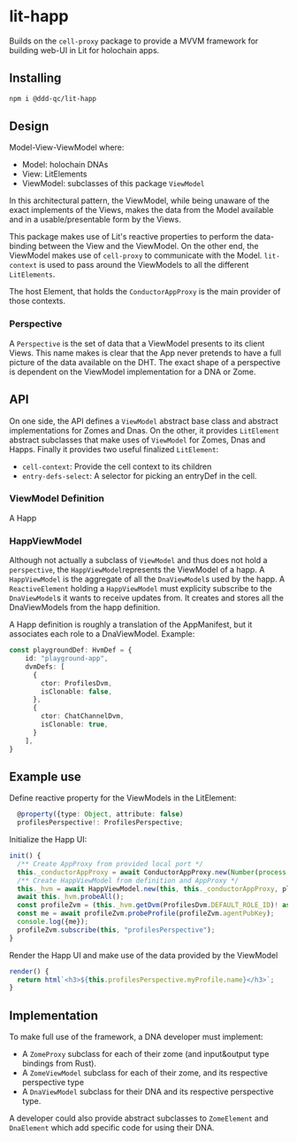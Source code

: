 # lit-happ

Builds on the `cell-proxy` package to provide a MVVM framework for building web-UI in Lit for holochain apps.


## Installing

```bash
npm i @ddd-qc/lit-happ
```

## Design

Model-View-ViewModel where:
 - Model: holochain DNAs
 - View: LitElements
 - ViewModel: subclasses of this package `ViewModel`

In this architectural pattern, the ViewModel, while being unaware of the exact implements of the Views, makes the data from the Model available and in a usable/presentable form by the Views.

This package makes use of Lit's reactive properties to perform the data-binding between the View and the ViewModel.
On the other end, the ViewModel makes use of `cell-proxy` to communicate with the Model.
`lit-context` is used to pass around the ViewModels to all the different `LitElements`.

The host Element, that holds the `ConductorAppProxy` is the main provider of those contexts.


### Perspective

A `Perspective` is the set of data that a ViewModel presents to its client Views.
This name makes is clear that the App never pretends to have a full picture of the data available on the DHT.
The exact shape of a perspective is dependent on the ViewModel implementation for a DNA or Zome.

## API

On one side, the API defines a `ViewModel` abstract base class and abstract implementations for Zomes and Dnas.
On the other, it provides `LitElement` abstract subclasses that make uses of `ViewModel` for Zomes, Dnas and Happs.
Finally it provides two useful finalized `LitElement`:
 - `cell-context`: Provide the cell context to its children
 - `entry-defs-select`: A selector for picking an entryDef in the cell. 

### ViewModel Definition

A Happ 

### HappViewModel

Although not actually a subclass of `ViewModel` and thus does not hold a `perspective`, the `HappViewModel`represents the ViewModel of a happ.
A `HappViewModel` is the aggregate of all the `DnaViewModel`s used by the happ.
A `ReactiveElement` holding a `HappViewModel` must explicity subscribe to the `DnaViewModel`s it wants to receive updates from.
It creates and stores all the DnaViewModels from the happ definition.

A Happ definition is roughly a translation of the AppManifest, but it associates each role to a DnaViewModel. Example:
```typescript
const playgroundDef: HvmDef = {
    id: "playground-app",
    dvmDefs: [
      {
        ctor: ProfilesDvm,
        isClonable: false,
      },
      {
        ctor: ChatChannelDvm,
        isClonable: true,
      }
    ],
}
```

## Example use

Define reactive property for the ViewModels in the LitElement:
```typescript
  @property({type: Object, attribute: false)
  profilesPerspective!: ProfilesPerspective;
```

Initialize the Happ UI:
```typescript
init() {
  /** Create AppProxy from provided local port */
  this._conductorAppProxy = await ConductorAppProxy.new(Number(process.env.HC_PORT));
  /** Create HappViewModel from definition and AppProxy */   
  this._hvm = await HappViewModel.new(this, this._conductorAppProxy, playgroundDef);
  await this._hvm.probeAll();
  const profileZvm = (this._hvm.getDvm(ProfilesDvm.DEFAULT_ROLE_ID)! as ProfilesDvm).profilesZvm;
  const me = await profileZvm.probeProfile(profileZvm.agentPubKey);
  console.log({me});
  profileZvm.subscribe(this, "profilesPerspective");   
}
```


Render the Happ UI and make use of the data provided by the ViewModel
```typescript
render() {
  return html`<h3>${this.profilesPerspective.myProfile.name}</h3>`;
}
```


## Implementation

To make full use of the framework, a DNA developer must implement:
 - A `ZomeProxy` subclass for each of their zome (and input&output type bindings from Rust).
 - A `ZomeViewModel` subclass for each of their zome, and its respective perspective type
 - A `DnaViewModel` subclass for their DNA and its respective perspective type.

 A developer could also provide abstract subclasses to `ZomeElement` and `DnaElement` which add specific code for using their DNA.